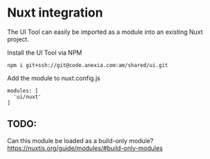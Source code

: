 # Nuxt integration

The UI Tool can easily be imported as a module into an existing Nuxt project.

Install the UI Tool via NPM

``` 
npm i git+ssh://git@code.anexia.com:am/shared/ui.git
```

Add the module to nuxt.config.js

```
modules: [
  'ui/nuxt'
]
```

## TODO:
Can this module be loaded as a build-only module?
https://nuxtjs.org/guide/modules/#build-only-modules
